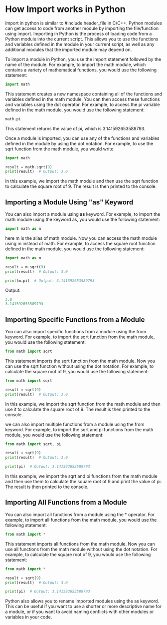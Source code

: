# How Import works in Python

Import in python is similar to #include header_file in C/C++. Python modules can get access to code from another module by importing the file/function using import.
Importing in Python is the process of loading code from a Python module into the current script. This allows you to use the functions and variables defined in the module in your current script, as well as any additional modules that the imported module may depend on.

To import a module in Python, you use the import statement followed by the name of the module. For example, to import the math module, which contains a variety of mathematical functions, you would use the following statement:

```python
import math
```

This statement creates a new namespace containing all of the functions and variables defined in the math module. You can then access these functions and variables using the dot operator. For example, to access the pi variable defined in the math module, you would use the following statement:

```python
math.pi
```

This statement returns the value of pi, which is 3.141592653589793.

Once a module is imported, you can use any of the functions and variables defined in the module by using the dot notation. For example, to use the sqrt function from the math module, you would write:

```python
import math

result = math.sqrt(9)
print(result)  # Output: 3.0
```

In this example, we import the math module and then use the sqrt function to calculate the square root of 9. The result is then printed to the console.

## Importing a Module Using "as" Keyword

You can also import a module using **as** keyword. For example, to import the math module using the keyword as, you would use the following statement:

```python
import math as m
```

here m is the alias of math module. Now you can access the math module using m instead of math. For example, to access the square root function defined in the math module, you would use the following statement:

```python
import math as m

result = m.sqrt(9)
print(result)  # Output: 3.0

print(m.pi)  # Output: 3.141592653589793
```

Output:

```python
3.0
3.141592653589793
```

## Importing Specific Functions from a Module

You can also import specific functions from a module using the from keyword. For example, to import the sqrt function from the math module, you would use the following statement:

```python
from math import sqrt
```

This statement imports the sqrt function from the math module. Now you can use the sqrt function without using the dot notation. For example, to calculate the square root of 9, you would use the following statement:

```python
from math import sqrt

result = sqrt(9)
print(result)  # Output: 3.0
```

In this example, we import the sqrt function from the math module and then use it to calculate the square root of 9. The result is then printed to the console.

we can also import multiple functions from a module using the from keyword. For example, to import the sqrt and pi functions from the math module, you would use the following statement:

```python
from math import sqrt, pi

result = sqrt(9)
print(result)  # Output: 3.0

print(pi)  # Output: 3.141592653589793
```

In this example, we import the sqrt and pi functions from the math module and then use them to calculate the square root of 9 and print the value of pi. The result is then printed to the console.

## Importing All Functions from a Module

You can also import all functions from a module using the * operator. For example, to import all functions from the math module, you would use the following statement:

```python
from math import *
```

This statement imports all functions from the math module. Now you can use all functions from the math module without using the dot notation. For example, to calculate the square root of 9, you would use the following statement:

```python
from math import *

result = sqrt(9)
print(result)  # Output: 3.0

print(pi)  # Output: 3.141592653589793
```

Python also allows you to rename imported modules using the as keyword. This can be useful if you want to use a shorter or more descriptive name for a module, or if you want to avoid naming conflicts with other modules or variables in your code.